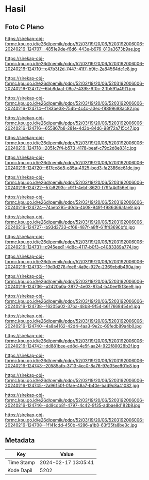 # Hasil

## Foto C Plano

https://sirekap-obj-formc.kpu.go.id/e26d/pemilu/pdpr/52/03/19/20/06/5203192006006-20240216-124707--4851e9de-f6d6-443e-b976-810a3673b9ae.jpg

https://sirekap-obj-formc.kpu.go.id/e26d/pemilu/pdpr/52/03/19/20/06/5203192006006-20240216-124710--c47b3f2d-7447-41f7-b9fc-2a84564dc1e8.jpg

https://sirekap-obj-formc.kpu.go.id/e26d/pemilu/pdpr/52/03/19/20/06/5203192006006-20240216-124712--6bb8daaf-08c7-4395-9f0c-2ffb591a49f1.jpg

https://sirekap-obj-formc.kpu.go.id/e26d/pemilu/pdpr/52/03/19/20/06/5203192006006-20240216-124714--f183be38-754b-4c4c-a3ec-f8899688ac82.jpg

https://sirekap-obj-formc.kpu.go.id/e26d/pemilu/pdpr/52/03/19/20/06/5203192006006-20240216-124716--655867b8-281e-4d3b-84d6-98f72a715c47.jpg

https://sirekap-obj-formc.kpu.go.id/e26d/pemilu/pdpr/52/03/19/20/06/5203192006006-20240216-124718--2051c7f4-b573-4178-beaf-c79c2d8e831c.jpg

https://sirekap-obj-formc.kpu.go.id/e26d/pemilu/pdpr/52/03/19/20/06/5203192006006-20240216-124720--617cc8d8-c85a-4925-bcd3-fa2386dc61dc.jpg

https://sirekap-obj-formc.kpu.go.id/e26d/pemilu/pdpr/52/03/19/20/06/5203192006006-20240216-124722--57a8293c-c911-4ebf-8620-f79fa4d156ef.jpg

https://sirekap-obj-formc.kpu.go.id/e26d/pemilu/pdpr/52/03/19/20/06/5203192006006-20240216-124724--74aeb295-d0da-4b08-949f-f986d66afae9.jpg

https://sirekap-obj-formc.kpu.go.id/e26d/pemilu/pdpr/52/03/19/20/06/5203192006006-20240216-124727--b93d3733-cf68-487f-a8ff-61ff43696bfd.jpg

https://sirekap-obj-formc.kpu.go.id/e26d/pemilu/pdpr/52/03/19/20/06/5203192006006-20240216-124731--c945eed1-4d8c-4117-b0f3-c4083389a774.jpg

https://sirekap-obj-formc.kpu.go.id/e26d/pemilu/pdpr/52/03/19/20/06/5203192006006-20240216-124733--19d3d278-fce6-4a9c-927c-2369cbdb490a.jpg

https://sirekap-obj-formc.kpu.go.id/e26d/pemilu/pdpr/52/03/19/20/06/5203192006006-20240216-124736--a2420a0a-3877-4e03-87a4-b40ee1513ee9.jpg

https://sirekap-obj-formc.kpu.go.id/e26d/pemilu/pdpr/52/03/19/20/06/5203192006006-20240216-124738--16205a02-37ba-48b8-9f54-b617668454e1.jpg

https://sirekap-obj-formc.kpu.go.id/e26d/pemilu/pdpr/52/03/19/20/06/5203192006006-20240216-124740--4a8a4162-42d4-4aa3-9e2c-69fedb89a4b0.jpg

https://sirekap-obj-formc.kpu.go.id/e26d/pemilu/pdpr/52/03/19/20/06/5203192006006-20240216-124742--dd881bee-ed8d-4e5f-aa24-922f80028b2f.jpg

https://sirekap-obj-formc.kpu.go.id/e26d/pemilu/pdpr/52/03/19/20/06/5203192006006-20240216-124743--20585afb-3713-4cc0-8a76-97e35ee801c8.jpg

https://sirekap-obj-formc.kpu.go.id/e26d/pemilu/pdpr/52/03/19/20/06/5203192006006-20240216-124745--2a96150f-0fae-48a7-b40e-bad9c8a41082.jpg

https://sirekap-obj-formc.kpu.go.id/e26d/pemilu/pdpr/52/03/19/20/06/5203192006006-20240216-124746--dd9cdb81-4797-4c42-9f35-adbae8d182b8.jpg

https://sirekap-obj-formc.kpu.go.id/e26d/pemilu/pdpr/52/03/19/20/06/5203192006006-20240216-124708--1f141cdd-450b-4286-a1b8-63f35fa8be3c.jpg


## Metadata

| Key        | Value               |
| ---------- | ------------------- |
| Time Stamp | 2024-02-17 13:05:41 |
| Kode Dapil | 5202                |



